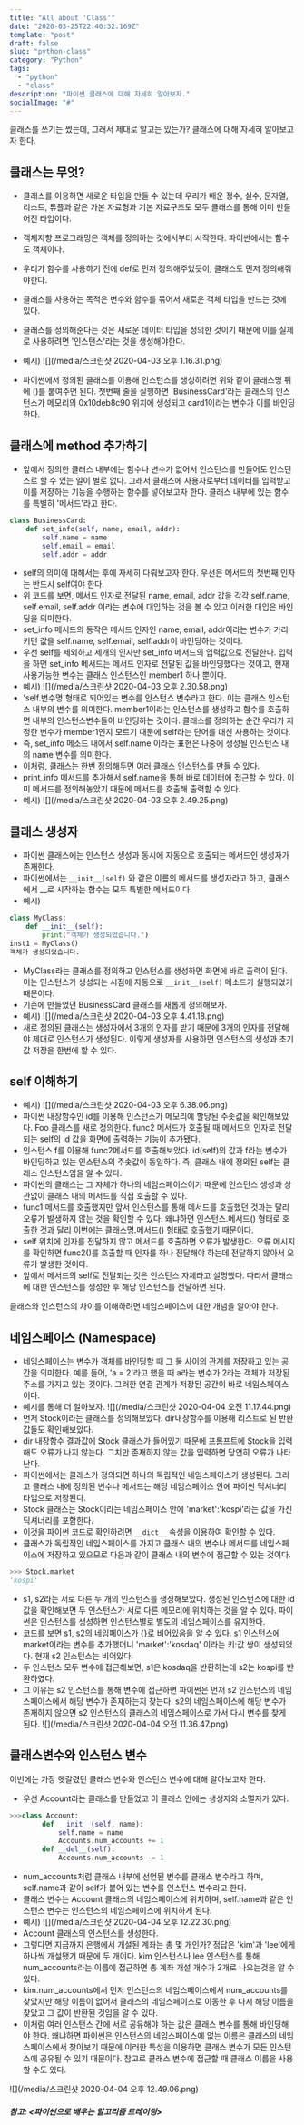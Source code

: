 ```yaml
---
title: "All about 'Class'"
date: "2020-03-25T22:40:32.169Z"
template: "post"
draft: false
slug: "python-class"
category: "Python"
tags:
  - "python"
  - "class"
description: "파이썬 클래스에 대해 자세히 알아보자."
socialImage: "#"
---
```

클래스를 쓰기는 썼는데, 그래서 제대로 알고는 있는가? 클래스에 대해 자세히 알아보고자 한다.   

## 클래스는 무엇?
- 클래스를 이용하면 새로운 타입을 만들 수 있는데 우리가 배운 정수, 실수, 문자열, 리스트, 튜플과 같은 가본 자료형과 기본 자료구조도 모두 클래스를 통해 이미 만들어진 타입이다. 
- 객체지향 프로그래밍은 객체를 정의하는 것에서부터 시작한다. 파이썬에서는 함수도 객체이다. 
- 우리가 함수를 사용하기 전에 def로 먼저 정의해주었듯이, 클래스도 먼저 정의해줘야한다. 
- 클래스를 사용하는 목적은 변수와 함수를 묶어서 새로운 객체 타입을 만드는 것에 있다. 
- 클래스를 정의해준다는 것은 새로운 데이터 타입을 정의한 것이기 때문에 이를 실제로 사용하려면 '인스턴스'라는 것을 생성해야한다.   
- 예시)
![](/media/스크린샷 2020-04-03 오후 1.16.31.png)

- 파이썬에서 정의된 클래스를 이용해 인스턴스를 생성하려면 위와 같이 클래스명 뒤에 ()를 붙여주면 된다. 첫번째 줄을 실행하면 'BusinessCard'라는 클래스의 인스턴스가 메모리의 0x10deb8c90 위치에 생성되고 card1이라는 변수가 이를 바인딩한다. 

## 클래스에 method 추가하기   
- 앞에서 정의한 클래스 내부에는 함수나 변수가 없어서 인스턴스를 만들어도 인스턴스로 할 수 있는 일이 별로 없다. 그래서 클래스에 사용자로부터 데이터를 입력받고 이를 저장하는 기능을 수행하는 함수를 넣어보고자 한다. 클래스 내부에 있는 함수를 특별히 '메서드'라고 한다. 
```python   
class BusinessCard:
    def set_info(self, name, email, addr):
        self.name = name
        self.email = email
        self.addr = addr
```     
- self의 의미에 대해서는 후에 자세히 다뤄보고자 한다. 우선은 메서드의 첫번째 인자는 반드시 self여야 한다. 
- 위 코드를 보면, 메서드 인자로 전달된 name, email, addr 값을 각각 self.name, self.email, self.addr 이라는 변수에 대입하는 것을 볼 수 있고 이러한 대입은 바인딩을 의미한다. 
- set_info 메서드의 동작은 메서드 인자인 name, email, addr이라는 변수가 가리키던 값을 self.name, self.email, self.addr이 바인딩하는 것이다.   
- 우선 self를 제외하고 세개의 인자만 set_info 메서드의 입력값으로 전달한다. 입력을 하면 set_info 메서드는 메서드 인자로 전달된 값을 바인딩했다는 것이고, 현재 사용가능한 변수는 클래스 인스턴스인 member1 하나 뿐이다. 
- 예시)
![](/media/스크린샷 2020-04-03 오후 2.30.58.png)
- 'self.변수명'형태로 되어있는 변수를 인스턴스 변수라고 한다. 이는 클래스 인스턴스 내부의 변수를 의미한다. member1이라는 인스턴스를 생성하고 함수를 호출하면 내부의 인스턴스변수들이 바인딩하는 것이다. 클래스를 정의하는 순간 우리가 지정한 변수가 member1인지 모르기 때문에 self라는 단어를 대신 사용하는 것이다. 
- 즉, set_info 메소드 내에서 self.name 이라는 표현은 나중에 생성될 인스턴스 내의 name 변수를 의미한다. 
- 이처럼, 클래스는 한번 정의해두면 여러 클래스 인스턴스를 만들 수 있다. 
- print_info 메서드를 추가해서 self.name을 통해 바로 데이터에 접근할 수 있다. 이미 메서드를 정의해놓았기 때문에 메서드를 호출해 출력할 수 있다. 
- 예시)
![](/media/스크린샷 2020-04-03 오후 2.49.25.png)

## 클래스 생성자   
- 파이썬 클래스에는 인스턴스 생성과 동시에 자동으로 호출되는 메서드인 생성자가 존재한다. 
- 파이썬에서는 ```__init__(self)``` 와 같은 이름의 메서드를 생성자라고 하고, 클래스에서 __로 시작하는 함수는 모두 특별한 메서드이다. 
- 예시)
```python
class MyClass:
    def __init__(self):
        print("객체가 생성되었습니다.")
inst1 = MyClass()
객체가 생성되었습니다.
```    

- MyClass라는 클래스를 정의하고 인스턴스를 생성하면 화면에 바로 출력이 된다. 이는 인스턴스가 생성되는 시점에 자동으로 ```__init__(self)``` 메소드가 실행되었기 때문이다. 
- 기존에 만들었던 BusinessCard 클래스를 새롭게 정의해보자. 
- 예시)
![](/media/스크린샷 2020-04-03 오후 4.41.18.png)
- 새로 정의된 클래스는 생성자에서 3개의 인자를 받기 때문에 3개의 인자를 전달해야 제대로 인스턴스가 생성된다. 이렇게 생성자를 사용하면 인스턴스의 생성과 초기값 저장을 한번에 할 수 있다. 

## self 이해하기   
- 예시)
![](/media/스크린샷 2020-04-03 오후 6.38.06.png)
- 파이썬 내장함수인 id를 이용해 인스턴스가 메모리에 할당된 주솟값을 확인해보았다. Foo 클래스를 새로 정의한다. func2 메서드가 호출될 때 메서드의 인자로 전달되는 self의 id 값을 화면에 출력하는 기능이 추가됐다.
- 인스턴스 f를 이용해 func2메서드를 호출해보았다. id(self)의 값과 f라는 변수가 바인딩하고 있는 인스턴스의 주솟값이 동일하다. 즉, 클래스 내에 정의된 self는 클래스 인스턴스임을 알 수 있다. 
- 파이썬의 클래스는 그 자체가 하나의 네임스페이스이기 때문에 인스턴스 생성과 상관없이 클래스 내의 메서드를 직접 호출할 수 있다.   
- func1 메서드를 호출했지만 앞서 인스턴스를 통해 메서드를 호출했던 것과는 달리 오류가 발생하지 않는 것을 확인할 수 있다. 왜냐하면 인스턴스.메서드() 형태로 호출한 것과 달리 이번에는 클래스명.메서드() 형태로 호출했기 때문이다.
- self 위치에 인자를 전달하지 않고 메서드를 호출하면 오류가 발생한다. 오류 메시지를 확인하면 func2()를 호출할 때 인자를 하나 전달해야 하는데 전달하지 않아서 오류가 발생한 것이다.
- 앞에서 메서드의 self로 전달되는 것은 인스턴스 자체라고 설명했다. 따라서 클래스에 대한 인스턴스를 생성한 후 해당 인스턴스를 전달하면 된다.

클래스와 인스턴스의 차이를 이해하려면 네임스페이스에 대한 개념을 알아야 한다. 

## 네임스페이스 (Namespace)
- 네임스페이스는 변수가 객체를 바인딩할 때 그 둘 사이의 관계를 저장하고 있는 공간을 의미한다. 예를 들어, 'a = 2'라고 했을 때 a라는 변수가 2라는 객체가 저장된 주소를 가지고 있는 것이다. 그러한 연결 관계가 저장된 공간이 바로 네임스페이스이다.   
- 예시를 통해 더 알아보자.
![](/media/스크린샷 2020-04-04 오전 11.17.44.png)
- 먼저 Stock이라는 클래스를 정의해보았다. dir내장함수를 이용해 리스트로 된 반환값들도 확인해보았다. 
- dir 내장함수 결과값에 Stock 클래스가 들어있기 때문에 프롬프트에 Stock을 입력해도 오류가 나지 않는다. 그치만 존재하지 않는 값을 입력하면 당연히 오류가 나타난다. 
- 파이썬에서는 클래스가 정의되면 하나의 독립적인 네임스페이스가 생성된다. 그리고 클래스 내에 정의된 변수나 메서드는 해당 네임스페이스 안에 파이썬 딕셔너리 타입으로 저장된다. 
- Stock 클래스는 Stock이라는 네임스페이스 안에 'market':'kospi'라는 값을 가진 딕셔너리를 포함한다.
- 이것을 파이썬 코드로 확인하려면 ```__dict__``` 속성을 이용하여 확인할 수 있다. 
- 클래스가 독립적인 네임스페이스를 가지고 클래스 내의 변수나 메서드를 네임스페이스에 저장하고 있으므로 다음과 같이 클래스 내의 변수에 접근할 수 있는 것이다.   
```python
>>> Stock.market
'kospi'
```   

- s1, s2라는 서로 다른 두 개의 인스턴스를 생성해보았다. 생성된 인스턴스에 대한 id 값을 확인해보면 두 인스턴스가 서로 다른 메모리에 위치하는 것을 알 수 있다. 파이썬은 인스턴스를 생성하면 인스턴스별로 별도의 네임스페이스를 유지한다. 
- 코드를 보면 s1, s2의 네임페이스가 {}로 비어있음을 알 수 있다. s1 인스턴스에 market이라는 변수를 추가했더니 'market':'kosdaq' 이라는 키:값 쌍이 생성되었다. 현재 s2 인스턴스는 비어있다. 
- 두 인스턴스 모두 변수에 접근해보면, s1은 kosdaq을 반환하는데 s2는 kospi를 반환하였다. 
- 그 이유는 s2 인스턴스를 통해 변수에 접근하면 파이썬은 먼저 s2 인스턴스의 네임스페이스에서 해당 변수가 존재하는지 찾는다. s2의 네임스페이스에 해당 변수가 존재하지 않으면 s2 인스턴스의 클래스의 네임스페이스로 가서 다시 변수를 찾게 된다. 
![](/media/스크린샷 2020-04-04 오전 11.36.47.png)

## 클래스변수와 인스턴스 변수
이번에는 가장 헷갈렸던 클래스 변수와 인스턴스 변수에 대해 알아보고자 한다. 

- 우선 Account라는 클래스를 만들었고 이 클래스 안에는 생성자와 소멸자가 있다. 
```python
>>>class Account:
        def __init__(self, name):
            self.name = name
            Accounts.num_accounts += 1
        def __del__(self):
            Accounts.num_accounts -= 1
```   
- num_accounts처럼 클래스 내부에 선언된 변수를 클래스 변수라고 하며, self.name과 같이 self가 붙어 있는 변수를 인스턴스 변수라고 한다. 
- 클래스 변수는 Account 클래스의 네임스페이스에 위치하며, self.name과 같은 인스턴스 변수는 인스턴스의 네임스페이스에 위치하게 된다. 
- 예시)
![](/media/스크린샷 2020-04-04 오후 12.22.30.png)
- Account 클래스의 인스턴스를 생성한다.
- 그렇다면 지금까지 은행에서 개설된 계좌는 총 몇 개인가? 정답은 'kim'과 'lee'에게 하나씩 개설됐기 때문에 두 개이다. kim 인스턴스나 lee 인스턴스를 통해 num_accounts라는 이름에 접근하면 총 계좌 개설 개수가 2개로 나오는것을 알 수 있다.
-  kim.num_accounts에서 먼저 인스턴스의 네임스페이스에서 num_accounts를 찾았지만 해당 이름이 없어서 클래스의 네임스페이스로 이동한 후 다시 해당 이름을 찾았고 그 값이 반환된 것임을 알 수 있다.
- 이처럼 여러 인스턴스 간에 서로 공유해야 하는 값은 클래스 변수를 통해 바인딩해야 한다. 왜냐하면 파이썬은 인스턴스의 네임스페이스에 없는 이름은 클래스의 네임스페이스에서 찾아보기 때문에 이러한 특성을 이용하면 클래스 변수가 모든 인스턴스에 공유될 수 있기 때문이다. 참고로 클래스 변수에 접근할 때 클래스 이름을 사용할 수도 있다. 

![](/media/스크린샷 2020-04-04 오후 12.49.06.png)

##### 참고: <파이썬으로 배우는 알고리즘 트레이딩>

